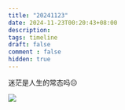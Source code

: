 ```yaml
---
title: "20241123"
date: 2024-11-23T00:20:43+08:00
description: 
tags: timeline
draft: false
comment : false
hidden: true
---
```


迷茫是人生的常态吗😔

![](/images/timeline/IMG_20190827_195831.jpg)
